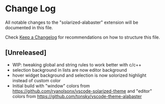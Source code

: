 # Change Log

All notable changes to the "solarized-alabaster" extension will be documented in this file.

Check [Keep a Changelog](http://keepachangelog.com/) for recommendations on how to structure this file.

## [Unreleased]

- WIP: tweaking global and string rules to work better with c/c++
- selection background in lists are now editor background
- hover widget background and selection is now solorized highlight instead of custom color 
- Initial build with "window" colors from https://github.com/ryanolsonx/vscode-solarized-theme and "editor" colors from  https://github.com/tonsky/vscode-theme-alabaster
